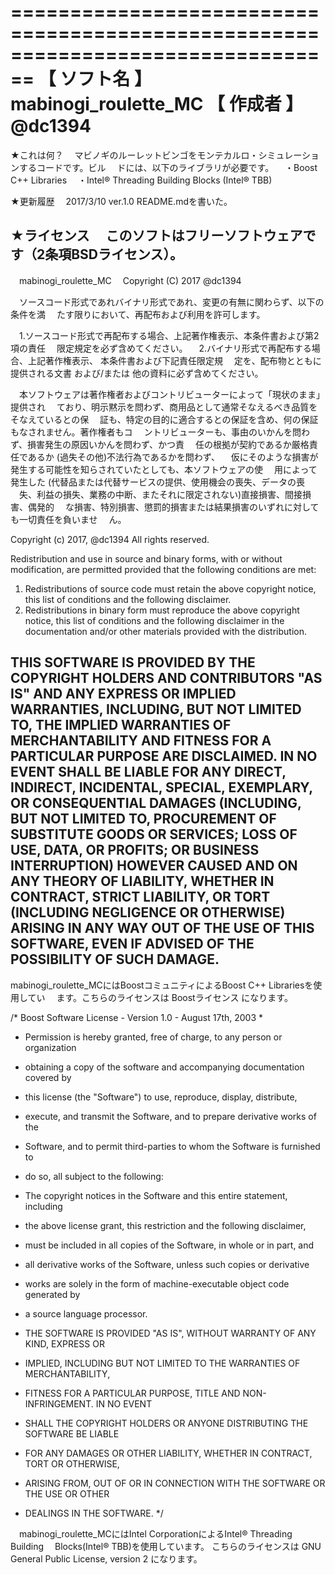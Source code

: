 ﻿================================================================================
【 ソフト名 】mabinogi_roulette_MC
【  作成者  】@dc1394
================================================================================

★これは何？
　マビノギのルーレットビンゴをモンテカルロ・シミュレーションするコードです。ビル
　ドには、以下のライブラリが必要です。
　・Boost C++ Libraries
　・Intel® Threading Building Blocks (Intel® TBB)

★更新履歴
　2017/3/10 ver.1.0   README.mdを書いた。

★ライセンス
　このソフトはフリーソフトウェアです（2条項BSDライセンス）。
--------------------------------------------------------------------------------
　mabinogi_roulette_MC
　Copyright (C) 2017 @dc1394

　ソースコード形式であれバイナリ形式であれ、変更の有無に関わらず、以下の条件を満
　たす限りにおいて、再配布および利用を許可します。

　1.ソースコード形式で再配布する場合、上記著作権表示、本条件書および第2項の責任
　限定規定を必ず含めてください。
　2.バイナリ形式で再配布する場合、上記著作権表示、 本条件書および下記責任限定規
　定を、配布物とともに提供される文書 および/または 他の資料に必ず含めてください。

　本ソフトウェアは著作権者およびコントリビューターによって「現状のまま」提供され
　ており、明示黙示を問わず、商用品として通常そなえるべき品質をそなえているとの保
　証も、特定の目的に適合するとの保証を含め、何の保証もなされません。著作権者もコ
　ントリビューターも、事由のいかんを問わず、損害発生の原因いかんを問わず、かつ責
　任の根拠が契約であるか厳格責任であるか (過失その他)不法行為であるかを問わず、
　仮にそのような損害が発生する可能性を知らされていたとしても、本ソフトウェアの使
　用によって発生した (代替品または代替サービスの提供、使用機会の喪失、データの喪
　失、利益の損失、業務の中断、またそれに限定されない)直接損害、間接損害、偶発的
　な損害、特別損害、懲罰的損害または結果損害のいずれに対しても一切責任を負いませ
　ん。

  Copyright (c) 2017, @dc1394
  All rights reserved.

  Redistribution and use in source and binary forms, with or without
  modification, are permitted provided that the following conditions are met:
  
  1. Redistributions of source code must retain the above copyright notice,
   this list of conditions and the following disclaimer. 
  2. Redistributions in binary form must reproduce the above copyright notice,
   this list of conditions and the following disclaimer in the documentation
   and/or other materials provided with the distribution. 
  
  THIS SOFTWARE IS PROVIDED BY THE COPYRIGHT HOLDERS AND CONTRIBUTORS "AS IS"
  AND
  ANY EXPRESS OR IMPLIED WARRANTIES, INCLUDING, BUT NOT LIMITED TO, THE IMPLIED
  WARRANTIES OF MERCHANTABILITY AND FITNESS FOR A PARTICULAR PURPOSE ARE
  DISCLAIMED. IN NO EVENT SHALL <COPYRIGHT HOLDER> BE LIABLE FOR ANY
  DIRECT, INDIRECT, INCIDENTAL, SPECIAL, EXEMPLARY, OR CONSEQUENTIAL DAMAGES
  (INCLUDING, BUT NOT LIMITED TO, PROCUREMENT OF SUBSTITUTE GOODS OR SERVICES;
  LOSS OF USE, DATA, OR PROFITS; OR BUSINESS INTERRUPTION) HOWEVER CAUSED AND
  ON ANY THEORY OF LIABILITY, WHETHER IN CONTRACT, STRICT LIABILITY, OR TORT
  (INCLUDING NEGLIGENCE OR OTHERWISE) ARISING IN ANY WAY OUT OF THE USE OF THIS
  SOFTWARE, EVEN IF ADVISED OF THE POSSIBILITY OF SUCH DAMAGE.
--------------------------------------------------------------------------------

  mabinogi_roulette_MCにはBoostコミュニティによるBoost C++ Librariesを使用してい
　ます。こちらのライセンスは Boostライセンス になります。

/* Boost Software License - Version 1.0 - August 17th, 2003
*
* Permission is hereby granted, free of charge, to any person or organization
* obtaining a copy of the software and accompanying documentation covered by
* this license (the "Software") to use, reproduce, display, distribute,
* execute, and transmit the Software, and to prepare derivative works of the
* Software, and to permit third-parties to whom the Software is furnished to
* do so, all subject to the following:

* The copyright notices in the Software and this entire statement, including
* the above license grant, this restriction and the following disclaimer,
* must be included in all copies of the Software, in whole or in part, and
* all derivative works of the Software, unless such copies or derivative
* works are solely in the form of machine-executable object code generated by
* a source language processor.

* THE SOFTWARE IS PROVIDED "AS IS", WITHOUT WARRANTY OF ANY KIND, EXPRESS OR
* IMPLIED, INCLUDING BUT NOT LIMITED TO THE WARRANTIES OF MERCHANTABILITY,
* FITNESS FOR A PARTICULAR PURPOSE, TITLE AND NON-INFRINGEMENT. IN NO EVENT
* SHALL THE COPYRIGHT HOLDERS OR ANYONE DISTRIBUTING THE SOFTWARE BE LIABLE
* FOR ANY DAMAGES OR OTHER LIABILITY, WHETHER IN CONTRACT, TORT OR OTHERWISE,
* ARISING FROM, OUT OF OR IN CONNECTION WITH THE SOFTWARE OR THE USE OR OTHER
* DEALINGS IN THE SOFTWARE.
*/

　mabinogi_roulette_MCにはIntel CorporationによるIntel® Threading Building
　Blocks(Intel® TBB)を使用しています。
  こちらのライセンスは GNU General Public License, version 2 になります。